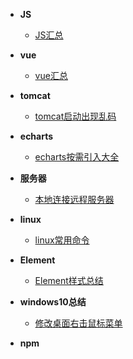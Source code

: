 * **JS**
  * [JS汇总](知识总结/js/JS汇总.md)

* **vue**
  * [vue汇总](知识总结/vue/vue汇总.md)
  
* **tomcat**
  * [tomcat启动出现乱码](知识总结/tomcat/tomcat启动出现乱码.md)
  
* **echarts**
  
  * [echarts按需引入大全](知识总结/echarts/echarts按需引入大全)
  
* **服务器**
  
  * [本地连接远程服务器](知识总结/服务器/服务器汇总.md)
  
* **linux**
  
  * [linux常用命令](知识总结/linux/linux常用命令.md)
* **Element**
  * [Element样式总结](知识总结/Element/Element样式总结.md)
* **windows10总结**
  * [修改桌面右击鼠标菜单](知识总结/windows10使用/修改桌面右击鼠标菜单.md)
* **npm**  


